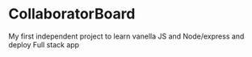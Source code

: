# CollaboratorBoard
My first independent project to learn vanella JS and Node/express and deploy Full stack app

